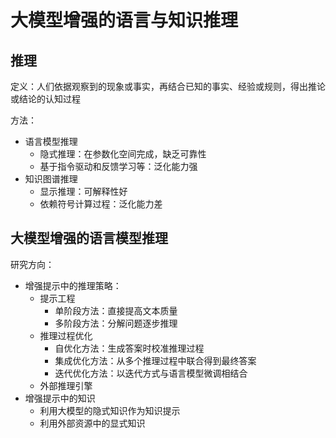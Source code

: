 # 大模型增强的语言与知识推理

## 推理

定义：人们依据观察到的现象或事实，再结合已知的事实、经验或规则，得出推论或结论的认知过程

方法：
* 语言模型推理
  * 隐式推理：在参数化空间完成，缺乏可靠性
  * 基于指令驱动和反馈学习等：泛化能力强
* 知识图谱推理
  * 显示推理：可解释性好
  * 依赖符号计算过程：泛化能力差

## 大模型增强的语言模型推理

研究方向：
* 增强提示中的推理策略：
  * 提示工程
    * 单阶段方法：直接提高文本质量
    * 多阶段方法：分解问题逐步推理
  * 推理过程优化
    * 自优化方法：生成答案时校准推理过程
    * 集成优化方法：从多个推理过程中联合得到最终答案
    * 迭代优化方法：以迭代方式与语言模型微调相结合
  * 外部推理引擎
* 增强提示中的知识
  * 利用大模型的隐式知识作为知识提示
  * 利用外部资源中的显式知识

